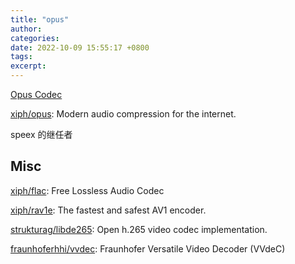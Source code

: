 ```yaml
---
title: "opus"
author: 
categories: 
date: 2022-10-09 15:55:17 +0800
tags: 
excerpt:
---
```

[Opus Codec](https://opus-codec.org/)

[xiph/opus](https://github.com/xiph/opus): Modern audio compression for the internet.

speex 的继任者

## Misc

[xiph/flac](https://github.com/xiph/flac): Free Lossless Audio Codec

[xiph/rav1e](https://github.com/xiph/rav1e): The fastest and safest AV1 encoder.

[strukturag/libde265](https://github.com/strukturag/libde265): Open h.265 video codec implementation.

[fraunhoferhhi/vvdec](https://github.com/fraunhoferhhi/vvdec): Fraunhofer Versatile Video Decoder (VVdeC)

